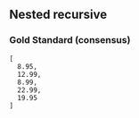 ## Nested recursive

###  Gold Standard (consensus)

    [
      8.95,
      12.99,
      8.99,
      22.99,
      19.95
    ]

